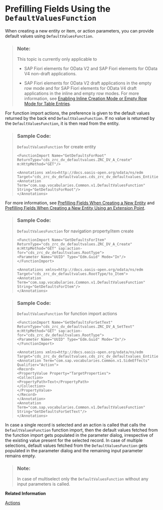<!-- loio5ada91cc1ad8455bbfb7e6aee96383f2 -->

# Prefilling Fields Using the `DefaultValuesFunction`

When creating a new entity or item, or action parameters, you can provide default values using `DefaultValuesFunction`.

> ### Note:  
> This topic is currently only applicable to
> 
> -   SAP Fiori elements for OData V2 and SAP Fiori elements for OData V4 non-draft applications.
> 
> -   SAP Fiori elements for OData V2 draft applications in the empty row mode and for SAP Fiori elements for OData V4 draft applications in the inline and empty row modes. For more information, see [Enabling Inline Creation Mode or Empty Row Mode for Table Entries](enabling-inline-creation-mode-or-empty-row-mode-for-table-entries-cfb04f0.md).

For function import actions, the preference is given to the default values returned by the back end `DefaultValuesFunction`. If no value is returned by the `DefaultValuesFunction`, it is then read from the entity.

> ### Sample Code:  
> `DefaultValuesFunction` for create entity
> 
> ```
> <FunctionImport Name="GetDefaultsForRoot" ReturnType="cds_zrc_dv_defaultvalues.ZRC_DV_A_Create" m:HttpMethod="GET"/> 
>  
> <Annotations xmlns=http://docs.oasis-open.org/odata/ns/edm Target="cds_zrc_dv_defaultvalues.cds_zrc_dv_defaultvalues_Entities/Root">
> <Annotation Term="com.sap.vocabularies.Common.v1.DefaultValuesFunction" String="GetDefaultsForRoot"/>
> </Annotations>
> 
> ```

For more information, see [Prefilling Fields When Creating a New Entity](prefilling-fields-when-creating-a-new-entity-11ff444.md) and [Prefilling Fields When Creating a New Entity Using an Extension Point](prefilling-fields-when-creating-a-new-entity-using-an-extension-point-189e2d8.md).

> ### Sample Code:  
> `DefaultValuesFunction` for navigation property/item create
> 
> ```
> <FunctionImport Name="GetDefaultsForItem" ReturnType="cds_zrc_dv_defaultvalues.ZRC_DV_A_Create" m:HttpMethod="GET" sap:action-for="cds_zrc_dv_defaultvalues.RootType">
> <Parameter Name="UUID" Type="Edm.Guid" Mode="In"/>
> </FunctionImport>
>  
> <Annotations xmlns=http://docs.oasis-open.org/odata/ns/edm Target="cds_zrc_dv_defaultvalues.RootType/to_Item">
> <Annotation Term="com.sap.vocabularies.Common.v1.DefaultValuesFunction" String="GetDefaultsForItem"/>
> </Annotations>
> 
> ```

> ### Sample Code:  
> `DefaultValuesFunction` for function import actions
> 
> ```
> <FunctionImport Name="GetDefaultsForSetText" ReturnType="cds_zrc_dv_defaultvalues.ZRC_DV_A_SetText" m:HttpMethod="GET" sap:action-for="cds_zrc_dv_defaultvalues.RootType">
> <Parameter Name="UUID" Type="Edm.Guid" Mode="In"/>
> </FunctionImport>
>  
> <Annotations xmlns=http://docs.oasis-open.org/odata/ns/edm Target="cds_zrc_dv_defaultvalues.cds_zrc_dv_defaultvalues_Entities/SetText">
> <Annotation Term="com.sap.vocabularies.Common.v1.SideEffects" Qualifier="Action">
> <Record>
> <PropertyValue Property="TargetProperties">
> <Collection>
> <PropertyPath>Text</PropertyPath>
> </Collection>
> </PropertyValue>
> </Record>
> </Annotation>
> <Annotation Term="com.sap.vocabularies.Common.v1.DefaultValuesFunction" String="GetDefaultsForSetText"/>
> </Annotations>
> 
> ```

In case a single record is selected and an action is called that calls the `DefaultValuesFunction` function import, then the default values fetched from the function import gets populated in the parameter dialog, irrespective of the existing value present for the selected record. In case of multiple selections, default values fetched from the `DefaultValuesFunction` gets populated in the parameter dialog and the remaining input parameter remains empty.

> ### Note:  
> In case of multiselect only the `DefaultValuesFunction` without any input parameters is called.

**Related Information**  


[Actions](actions-cbf16c5.md "You can use generic actions provided by SAP Fiori elements and implement application-specific actions using annotations or extension points.")


